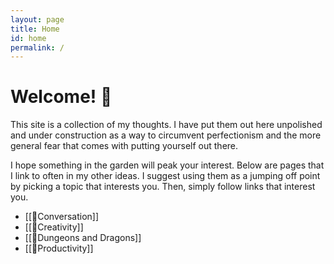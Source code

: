 ```yaml
---
layout: page
title: Home
id: home
permalink: /
---
```

<!DOCTYPE html>  
<html>  
<head>  
<link rel="icon" href="data:image/svg+xml,<svg xmlns=%22http://www.w3.org/2000/svg%22 viewBox=%220 0 100 100%22><text y=%22.9em%22 font-size=%2290%22>🦄</text></svg>"></link>
</head>  
</html>

# Welcome! 🌱

This site is a collection of my thoughts.
I have put them out here unpolished and under construction as a way to circumvent perfectionism and the more general fear that comes with putting yourself out there.  

I hope something in the garden will peak your interest. 
Below are pages that I link to often in my other ideas. I suggest using them as a jumping off point by picking a topic that interests you. Then, simply follow links that interest you. 

- [[🌱Conversation]]
- [[🌳Creativity]]
- [[🌳Dungeons and Dragons]]
- [[🌳Productivity]]